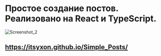 # Простое создание постов. Реализовано на React и TypeScript.

![Screenshot_2](https://github.com/itsyxon/Simple_Posts/assets/74070208/783530cf-a8b7-4fba-a451-a306f0b9efc3)

## https://itsyxon.github.io/Simple_Posts/

